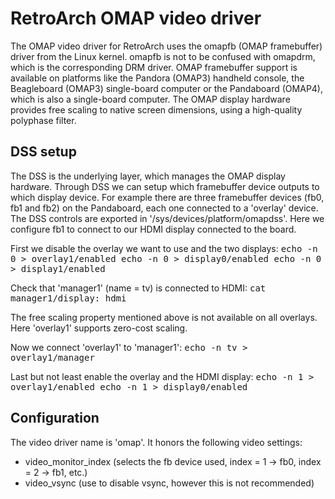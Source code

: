# RetroArch OMAP video driver

The OMAP video driver for RetroArch uses the omapfb (OMAP framebuffer) driver from the Linux kernel. omapfb is not to be confused with omapdrm, which is the corresponding DRM driver.
OMAP framebuffer support is available on platforms like the Pandora (OMAP3) handheld console, the Beagleboard (OMAP3) single-board computer or the Pandaboard (OMAP4), which is also a single-board computer.
The OMAP display hardware provides free scaling to native screen dimensions, using a high-quality polyphase filter.

## DSS setup

The DSS is the underlying layer, which manages the OMAP display hardware. Through DSS we can setup which framebuffer device outputs to which display device. For example there are three framebuffer devices (fb0, fb1 and fb2) on the Pandaboard, each one connected to a 'overlay' device. The DSS controls are exported in '/sys/devices/platform/omapdss'. Here we configure fb1 to connect to our HDMI display connected to the board.

First we disable the overlay we want to use and the two displays:
<tt>echo -n 0 > overlay1/enabled
echo -n 0 > display0/enabled
echo -n 0 > display1/enabled</tt>

Check that 'manager1' (name = tv) is connected to HDMI:
<tt>cat manager1/display:
hdmi</tt>

The free scaling property mentioned above is not available on all overlays. Here 'overlay1' supports zero-cost scaling.

Now we connect 'overlay1' to 'manager1':
<tt>echo -n tv > overlay1/manager</tt>

Last but not least enable the overlay and the HDMI display:
<tt>echo -n 1 > overlay1/enabled
echo -n 1 > display0/enabled</tt>

## Configuration

The video driver name is 'omap'. It honors the following video settings:

   - video_monitor_index (selects the fb device used, index = 1 -> fb0, index = 2 -> fb1, etc.)
   - video_vsync (use to disable vsync, however this is not recommended)
